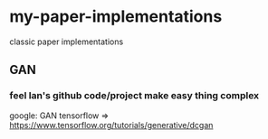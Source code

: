 # my-paper-implementations
classic paper implementations

## GAN  
### feel Ian's github code/project make easy thing complex
google: GAN tensorflow
=> https://www.tensorflow.org/tutorials/generative/dcgan
